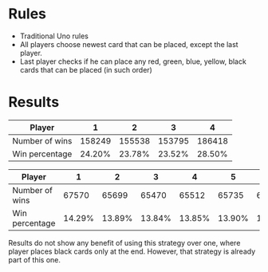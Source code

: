 # Rules #
* Traditional Uno rules
* All players choose newest card that can be placed, except the last player. 
* Last player checks if he can place any red, green, blue, yellow, black cards that can be placed (in such order)

# Results

Player | 1 | 2 | 3 | 4
-|- | - | - | -
Number of wins | 158249 | 155538 | 153795 | 186418
Win percentage | 24.20% | 23.78% | 23.52% | 28.50%

Player | 1 | 2 | 3 | 4 | 5 | 6 | 7
-|- | - | - | - | - | - | - |
Number of wins | 67570 | 65699 | 65470 | 65512 | 65735 | 65157 | 77857
Win percentage | 14.29% | 13.89% | 13.84% | 13.85% | 13.90% | 13.78% | 16.46%

Results do not show any benefit of using this strategy over one, where player places black cards only at the end. However, that strategy is already part of this one.